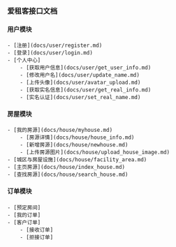 ### 爱租客接口文档

#### 用户模块

    - [注册](docs/user/register.md)
    - [登录](docs/user/login.md)
    - [个人中心]
        - [获取用户信息](docs/user/get_user_info.md)
        - [修改用户名](docs/user/update_name.md)
        - [上传头像](docs/user/avatar_upload.md)
        - [获取实名信息](docs/user/get_real_info.md)
        - [实名认证](docs/user/set_real_name.md)


#### 房屋模块

    - [我的房源](docs/house/myhouse.md)
        - [房源详情](docs/house/house_info.md)
        - [新增房源](docs/house/newhouse.md)
        - [上传房源图片](docs/house/upload_house_image.md)
    - [城区与房屋设施](docs/house/facility_area.md)
    - [主页房源](docs/house/index_house.md)
    - [查找房源](docs/house/search_house.md)


#### 订单模块

    - [预定房间]
    - [我的订单]
    - [客户订单]
        - [接收订单]
        - [拒接订单]
